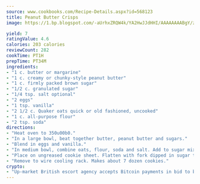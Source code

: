 ```yaml
---
source: www.cookbooks.com/Recipe-Details.aspx?id=568123
title: Peanut Butter Crisps
image: https://1.bp.blogspot.com/-aUrhxZRQW4k/YA2HwJJdHHI/AAAAAAAABgY/z2R8OXCxqDoBQtRn-q-fHG8g9_G4G1HBwCLcBGAsYHQ/s320/13.png

yield: 7
ratingValue: 4.6
calories: 203 calories
reviewCount: 282
cookTime: PT1H
prepTime: PT34M
ingredients:
- "1 c. butter or margarine"
- "1 c. creamy or chunky-style peanut butter"
- "1 c. firmly packed brown sugar"
- "1/2 c. granulated sugar"
- "1/4 tsp. salt optional"
- "2 eggs"
- "1 tsp. vanilla"
- "2 1/2 c. Quaker oats quick or old fashioned, uncooked"
- "1 c. all-purpose flour"
- "2 tsp. soda"
directions:
- "Heat oven to 350u00b0."
- "In a large bowl, beat together butter, peanut butter and sugars."
- "Blend in eggs and vanilla."
- "In medium bowl, combine oats, flour, soda and salt. Add to sugar mixture, mixing well. Shape dough to form 1-inch balls."
- "Place on ungreased cookie sheet. Flatten with fork dipped in sugar to form crisscross pattern. Bake about 10 minutes or until edges are golden brown. Cool 1 minute on cookie sheet."
- "Remove to wire cooling rack. Makes about 7 dozen cookies."
crypto:
- "Up-market British escort agency accepts Bitcoin payments in bid to boost worker safety and client anonymity."
---
```

